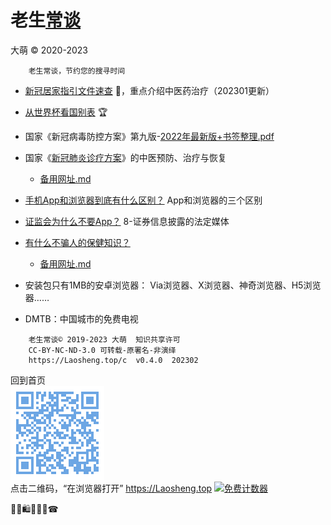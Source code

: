 老生[常谈](./)
================
大萌 © 2020-2023

		老生常谈，节约您的搜寻时间

+ [新冠居家指引文件速查](6-xinguanjujia) 🤒，重点介绍中医药治疗（202301更新）

+ [从世界杯看国别表](../broad/2022/worldcup) 🏆

* 国家《新冠病毒防控方案》第九版-[2022年最新版+书签整理.pdf](6-xinguanfangkong.txt)

* 国家《[新冠肺炎诊疗方案](6-xinguanzhenliao.txt)》的中医预防、治疗与恢复
  - [备用网址.md](https://github.com/DiamonWoo/Laosheng2019/blob/master/c/6-xinguanzheneliao.txt.md)

* [手机App和浏览器到底有什么区别？](app-browser-diff.txt)	App和浏览器的三个区别

* [证监会为什么不要App？](8-证券信息披露的法定媒体.txt) 	8-证券信息披露的法定媒体

* [有什么不骗人的保健知识？](./6-权威的医疗保健类报纸.txt) 　 
  - [备用网址.md](https://github.com/DiamonWoo/Laosheng2019/blob/master/changtan/6-权威的医疗保健类报纸.txt.md)

* 安装包只有1MB的安卓浏览器[]()： Via浏览器、X浏览器、神奇浏览器、H5浏览器……

* DMTB：中国城市的免费电视

```
	老生常谈© 2019-2023 大萌	知识共享许可
	CC-BY-NC-ND-3.0	可转载-原署名-非演绎
	https://Laosheng.top/c	v0.4.0	202302
```

回到首页  
<a href=".." title="返回老生常谈首页"><img src="../indexQR-Blue.png" /></a>  
点击二维码，“在浏览器打开” https://Laosheng.top
<a href="https://www.mfwztj.com/" target="_blank"><img src="https://www.mfwztj.com/hit.php?id=ymuvxfn&nd=3&style=5" border="0" alt="免费计数器"></a>
<script language="javascript" src="http://www.alicount.com/1683"></script>
<!-- Global site tag (gtag.js) - Google Analytics -->
<script async src="https://www.googletagmanager.com/gtag/js?id=UA-179794713-1"></script>
<script>  window.dataLayer = window.dataLayer || [];
  function gtag(){dataLayer.push(arguments);}
  gtag('js', new Date());  gtag('config', 'UA-179794713-1');
</script>
🎁🎅🛍💐🎀🥳☎
